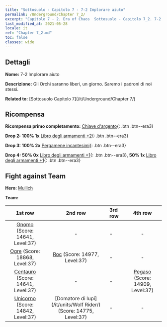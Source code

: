 ```yaml
---
title: "Sottosuolo - Capitolo 7 - 7-2 Implorare aiuto"
permalink: /Underground/Chapter 7_2/
excerpt: "Capitolo 7 - 2. Era of Chaos  Sottosuolo - Capitolo 7_2. 7-2 Implorare aiuto"
last_modified_at: 2021-05-28
locale: it
ref: "Chapter 7_2.md"
toc: false
classes: wide
---
```


## Dettagli

 **Nome:** 7-2 Implorare aiuto

 **Descrizione:** Gli Orchi saranno liberi, un giorno. Saremo i padroni di noi stessi.

 **Related to:** [Sottosuolo Capitolo 7](/it/Underground/Chapter 7/)

## Ricompensa

 **Ricompensa primo completamento:** [Chiave d'argento](/ItemsIT/con_693/){: .btn .btn--era3}

 **Drop 2:** **100% 1x** [Libro degli armamenti +2](/ItemsIT/mat_32/){: .btn .btn--era3}

 **Drop 3:** **100% 2x** [Pergamene incantesimi](/ItemsIT/con_694/){: .btn .btn--era3}

 **Drop 4:** **50% 0x** [Libro degli armamenti +1](/ItemsIT/mat_25/){: .btn .btn--era3}, **50% 1x** [Libro degli armamenti +1](/ItemsIT/mat_25/){: .btn .btn--era3}


## Fight against Team
 **Hero:** [Mullich](/it/heroes/Mullich/)

 **Team:**


  | 1st row | 2nd row | 3rd row | 4th row |
  |:----:|:----:|:----|:----:|
  | [Gnomo](/it/units/Dwarf/) (Score: 14641, Level:37)  | - | - | - |
  | [Ogre](/it/units/Ogre/) (Score: 18868, Level:37)  | [Roc](/it/units/Roc/) (Score: 14977, Level:37)  | - | - |
  | [Centauro](/it/units/Centaur/) (Score: 14641, Level:37)  | - | - | [Pegaso](/it/units/Pegasus/) (Score: 14909, Level:37)  |
  | [Unicorno](/it/units/Unicorn/) (Score: 14842, Level:37)  | [Domatore di lupi](/it/units/Wolf Rider/) (Score: 14775, Level:37)  | - | - |


